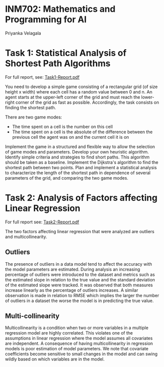# INM702: Mathematics and Programming for AI 
Priyanka Velagala 

# Task 1: Statistical Analysis of Shortest Path Algorithms 
For full report, see: [Task1-Report.pdf](https://github.com/PriyankaVelagala/Mathematics-and-Programming-for-AI/blob/main/Task1/Task1-Report.pdf)

You need to develop a simple game consisting of a rectangular grid (of size height x width) where each cell has a random value between 0 and n. An agent starts at the upper-left corner of the grid and must reach the lower-right corner of the grid as fast as possible. Accordingly, the task consists on finding the shortest path.

There are two game modes:
- The time spent on a cell is the number on this cell
- The time spent on a cell is the absolute of the difference between the previous cell the agent was on and the current cell it is on

Implement the game in a structured and flexible way to allow the selection of game modes and parameters. Develop your own heuristic algorithm. Identify simple criteria and strategies to find short paths. This algorithm should be taken as a baseline. Implement the Dijkstra's algorithm to find the shortest path between two points. Plan and implement a statistical analysis to characterize the length of the shortest path in dependence of several parameters of the grid, and comparing the two game modes.

# Task 2: Analysis of Factors affecting Linear Regression 
For full report see: [Task2-Report.pdf](https://github.com/PriyankaVelagala/Mathematics-and-Programming-for-AI/blob/main/Task2/Task2-Report.pdf)

The two factors affecting linear regression that were analyzed are outliers and multicollinearity.
## Outliers 
The presence of outliers in a data model tend to affect the accuracy with the model parameters
are estimated. During analysis an increasing percentage of outliers were introduced to the dataset
and metrics such as the estimated slope in relation to the true value and the standard deviation
of the estimated slope were tracked. It was observed that both measures increase linearly as the
percentage of outliers increases. A similar observation is made in relation to RMSE which implies
the larger the number of outliers in a dataset the worse the model is in predicting the true value.

## Multi-collinearity 
Multicollinearity is a condition when two or more variables in a multiple regression model are
highly correlated. This violates one of the assumptions in linear regression where the model
assumes all covariates are independent. A consequence of having multicollinearity in regression
models is poor estimation of model parameters. We note that covariate coefficients become sensitive
to small changes in the model and can swing wildly based on which variables are in the model. 

